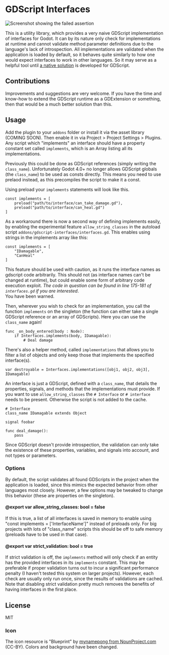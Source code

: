 # GDScript Interfaces

![Screenshot showing the failed assertion](https://raw.githubusercontent.com/nsrosenqvist/gdscript-interfaces/main/showcase/screenshot.png)

This is a utility library, which provides a very naive GDScript implementation of interfaces for Godot. It can by its nature only check for implementations at runtime and cannot validate method parameter definitions due to the language's lack of introspection. All implementations are validated when the application is loaded by default, so it behaves quite similarly to how one would expect interfaces to work in other languages. So it may serve as a helpful tool until [a native solution](https://github.com/godotengine/godot-proposals/issues/4872) is developed for GDScript.

## Contributions

Improvements and suggestions are very welcome. If you have the time and know-how to extend the GDScript runtime as a GDExtension or something, then that would be a much better solution than this.

## Usage


Add the plugin to your `addons` folder or install it via the asset library (COMING SOON). Then enable it in via Project > Project Settings > Plugins.
Any script which "implements" an interface should have a property constant set called `implements`, which is an Array listing all its implementations.

Previously this could be done as GDScript references (simply writing the ``class_name``).
Unfortunately Godot 4.0+ no longer allows GDScript globals (the ``class_name``) to be used as consts directly.
This means you need to use prelaod instead, as this precompiles the script to make it a const.

Using preload your ``implements`` statements will look like this.
```GDScript
const implements = [
	preload("path/to/interface/can_take_damage.gd"),
	preload("path/to/interface/can_heal.gd")
]
```
As a workaround there is now a second way of defining implements easily, by enabling the experimental feature ``allow_string_classes`` in the autoload script `addons/gdscript-interfaces/interfaces.gd`.
This enables using strings in the implements array like this:
```GDScript
const implements = [
	"IDamagable",
	"CanHeal"
]
```
This feature should be used with caution, as it runs the interface names as gdscript code arbitrarily. This should not (as interface names can't be changed at runtime), but could enable some form of arbitrary code execution exploit.
_The code in question can be found in line 175-181 of `interfaces.gd` if you are interested_.
<br>You have been warned.

Then, wherever you wish to check for an implementation, you call the function `implements` on the singleton (the function can either take a single GDScript reference or an array of GDScripts).
Here you can use the ``class_name`` again!

```GDScript
func _on_body_entered(body : Node):
	if Interfaces.implements(body, IDamagable):
		# Deal damage
```

There's also a helper method, called `implementations` that allows you to filter a list of objects and only keep those that implements the specified interface(s).

```GDScript
var destroyable = Interfaces.implementations([obj1, obj2, obj3], IDamagable)
```

An interface is just a GDScript, defined with a `class_name`, that details the properties, signals, and methods that the implementations must provide.
If you want to use ``allow_string_classes`` the ``# Interface`` or ``# interface`` needs to be present. Otherwise the script is not added to the cache.

```GDScript
# Interface
class_name IDamagable extends Object

signal foobar

func deal_damage():
	pass
```

Since GDScript doesn't provide introspection, the validation can only take the existence of these properties, variables, and signals into account, and not types or parameters.

### Options

By default, the script validates all found GDScripts in the project when the application is loaded, since this mimics the expected behavior from other languages most closely. However, a few options may be tweaked to change this behavior (these are properties on the singleton). 

#### @export var allow_string_classes: bool = false

If this is true, a list of all interfaces is saved in memory to enable using "const implements = ['InterfaceName']" instead of preloads only.
For big projects with lots of "class_name" scripts this should be off to safe memory (preloads have to be used in that case).

#### @export var strict_validation: bool = true

If strict validation is off, the `implements` method will only check if an entity has the provided interfaces in its `implements` constant. This may be preferable if proper validation turns out to incur a significant performance penalty (I haven't tested this system on larger projects). However, each check are usually only run once, since the results of validations are cached. Note that disabling strict validation pretty much removes the benefits of having interfaces in the first place.


## License

MIT

### Icon

The icon resource is "Blueprint" by [mynamepong from NounProject.com](https://thenounproject.com/icon/blueprint-1966094/) (CC-BY). Colors and background have been changed.
